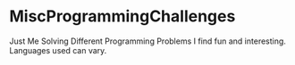 # MiscProgrammingChallenges
 Just Me Solving Different Programming Problems I find fun and interesting. Languages used can vary.
